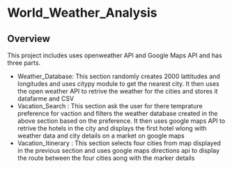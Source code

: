 # World_Weather_Analysis

## Overview

This project includes uses openweather API and Google Maps API and has three parts.

* Weather_Database: This section randomly creates 2000 lattitudes and longitudes and uses citypy module to get the nearest city. It then uses the open weather API to retrive the weather for the cities and stores it datafarme and CSV
* Vacation_Search : This section ask the user for there temprature preference for vaction and filters the weather database created in the above section based on the preference. It then uses google maps API to retrive the hotels in the city and displays the first  hotel wlong with weather data and city details on a market on google maps
* Vacation_Itinerary : This section selects four cities from  map displayed in the previous section and uses google maps directions api to display the route between the four cities aong with the marker details

